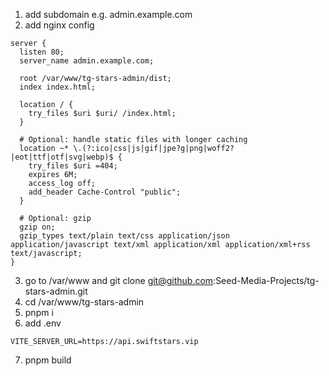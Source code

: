 1. add subdomain e.g. admin.example.com
2. add nginx config

```
server {
  listen 80;
  server_name admin.example.com;

  root /var/www/tg-stars-admin/dist;
  index index.html;

  location / {
    try_files $uri $uri/ /index.html;
  }

  # Optional: handle static files with longer caching
  location ~* \.(?:ico|css|js|gif|jpe?g|png|woff2?|eot|ttf|otf|svg|webp)$ {
    try_files $uri =404;
    expires 6M;
    access_log off;
    add_header Cache-Control "public";
  }

  # Optional: gzip
  gzip on;
  gzip_types text/plain text/css application/json application/javascript text/xml application/xml application/xml+rss text/javascript;
}
```

3. go to /var/www and git clone git@github.com:Seed-Media-Projects/tg-stars-admin.git
4. cd /var/www/tg-stars-admin
5. pnpm i
6. add .env
```
VITE_SERVER_URL=https://api.swiftstars.vip
```
7. pnpm build